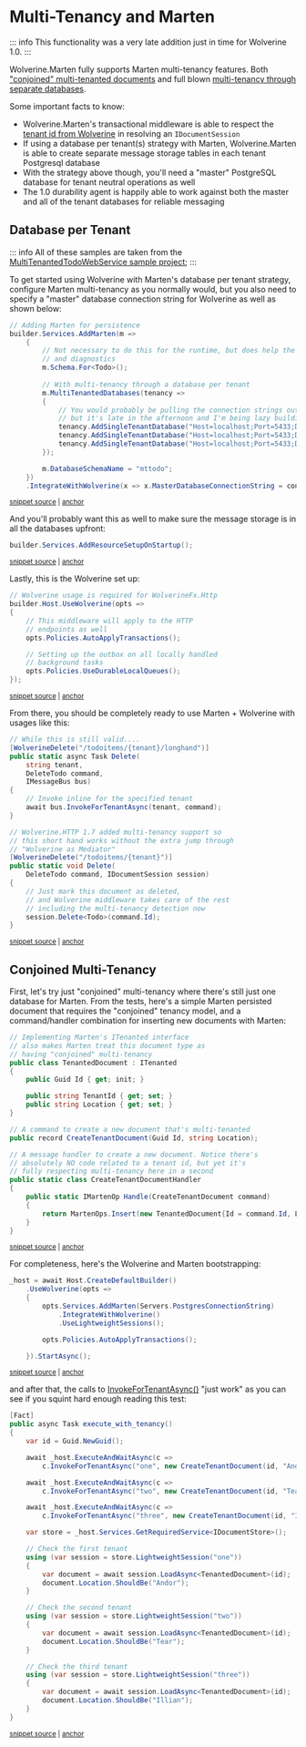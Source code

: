 # Multi-Tenancy and Marten

::: info
This functionality was a very late addition just in time for Wolverine 1.0.
:::

Wolverine.Marten fully supports Marten multi-tenancy features. Both ["conjoined" multi-tenanted documents](https://martendb.io/documents/multi-tenancy.html) and full blown
[multi-tenancy through separate databases](https://martendb.io/configuration/multitenancy.html).

Some important facts to know:

* Wolverine.Marten's transactional middleware is able to respect the [tenant id from Wolverine](/guide/handlers/multi-tenancy) in resolving an `IDocumentSession`
* If using a database per tenant(s) strategy with Marten, Wolverine.Marten is able to create separate message storage tables in each tenant Postgresql database
* With the strategy above though, you'll need a "master" PostgreSQL database for tenant neutral operations as well
* The 1.0 durability agent is happily able to work against both the master and all of the tenant databases for reliable messaging

## Database per Tenant

::: info
All of these samples are taken from the [MultiTenantedTodoWebService sample project](https://github.com/JasperFx/wolverine/tree/main/src/Samples/MultiTenantedTodoService/MultiTenantedTodoService);
:::

To get started using Wolverine with Marten's database per tenant strategy, configure Marten multi-tenancy as you normally
would, but you also need to specify a "master" database connection string for Wolverine as well as shown below:

<!-- snippet: sample_configuring_wolverine_for_marten_multi_tenancy -->
<a id='snippet-sample_configuring_wolverine_for_marten_multi_tenancy'></a>
```cs
// Adding Marten for persistence
builder.Services.AddMarten(m =>
    {
        // Not necessary to do this for the runtime, but does help the codegen
        // and diagnostics
        m.Schema.For<Todo>();
        
        // With multi-tenancy through a database per tenant
        m.MultiTenantedDatabases(tenancy =>
        {
            // You would probably be pulling the connection strings out of configuration,
            // but it's late in the afternoon and I'm being lazy building out this sample!
            tenancy.AddSingleTenantDatabase("Host=localhost;Port=5433;Database=tenant1;Username=postgres;password=postgres", "tenant1");
            tenancy.AddSingleTenantDatabase("Host=localhost;Port=5433;Database=tenant2;Username=postgres;password=postgres", "tenant2");
            tenancy.AddSingleTenantDatabase("Host=localhost;Port=5433;Database=tenant3;Username=postgres;password=postgres", "tenant3");
        });

        m.DatabaseSchemaName = "mttodo";
    })
    .IntegrateWithWolverine(x => x.MasterDatabaseConnectionString = connectionString);
```
<sup><a href='https://github.com/JasperFx/wolverine/blob/main/src/Samples/MultiTenantedTodoService/MultiTenantedTodoService/Program.cs#L13-L36' title='Snippet source file'>snippet source</a> | <a href='#snippet-sample_configuring_wolverine_for_marten_multi_tenancy' title='Start of snippet'>anchor</a></sup>
<!-- endSnippet -->

And you'll probably want this as well to make sure the message storage is in all the databases upfront:

<!-- snippet: sample_add_resource_setup_on_startup -->
<a id='snippet-sample_add_resource_setup_on_startup'></a>
```cs
builder.Services.AddResourceSetupOnStartup();
```
<sup><a href='https://github.com/JasperFx/wolverine/blob/main/src/Samples/MultiTenantedTodoService/MultiTenantedTodoService/Program.cs#L38-L42' title='Snippet source file'>snippet source</a> | <a href='#snippet-sample_add_resource_setup_on_startup' title='Start of snippet'>anchor</a></sup>
<!-- endSnippet -->

Lastly, this is the Wolverine set up:

<!-- snippet: sample_wolverine_setup_for_marten_multitenancy -->
<a id='snippet-sample_wolverine_setup_for_marten_multitenancy'></a>
```cs
// Wolverine usage is required for WolverineFx.Http
builder.Host.UseWolverine(opts =>
{
    // This middleware will apply to the HTTP
    // endpoints as well
    opts.Policies.AutoApplyTransactions();

    // Setting up the outbox on all locally handled
    // background tasks
    opts.Policies.UseDurableLocalQueues();
});
```
<sup><a href='https://github.com/JasperFx/wolverine/blob/main/src/Samples/MultiTenantedTodoService/MultiTenantedTodoService/Program.cs#L44-L58' title='Snippet source file'>snippet source</a> | <a href='#snippet-sample_wolverine_setup_for_marten_multitenancy' title='Start of snippet'>anchor</a></sup>
<!-- endSnippet -->

From there, you should be completely ready to use Marten + Wolverine with usages like this:

<!-- snippet: sample_invoke_for_tenant -->
<a id='snippet-sample_invoke_for_tenant'></a>
```cs
// While this is still valid....
[WolverineDelete("/todoitems/{tenant}/longhand")]
public static async Task Delete(
    string tenant,
    DeleteTodo command,
    IMessageBus bus)
{
    // Invoke inline for the specified tenant
    await bus.InvokeForTenantAsync(tenant, command);
}

// Wolverine.HTTP 1.7 added multi-tenancy support so
// this short hand works without the extra jump through
// "Wolverine as Mediator"
[WolverineDelete("/todoitems/{tenant}")]
public static void Delete(
    DeleteTodo command, IDocumentSession session)
{
    // Just mark this document as deleted,
    // and Wolverine middleware takes care of the rest
    // including the multi-tenancy detection now
    session.Delete<Todo>(command.Id);
}
```
<sup><a href='https://github.com/JasperFx/wolverine/blob/main/src/Samples/MultiTenantedTodoService/MultiTenantedTodoService/Endpoints.cs#L74-L100' title='Snippet source file'>snippet source</a> | <a href='#snippet-sample_invoke_for_tenant' title='Start of snippet'>anchor</a></sup>
<!-- endSnippet -->


## Conjoined Multi-Tenancy

First, let's try just "conjoined" multi-tenancy where there's still just one database for Marten. From the tests, here's
a simple Marten persisted document that requires the "conjoined" tenancy model, and a command/handler combination for 
inserting new documents with Marten:

<!-- snippet: sample_conjoined_multi_tenancy_sample_code -->
<a id='snippet-sample_conjoined_multi_tenancy_sample_code'></a>
```cs
// Implementing Marten's ITenanted interface
// also makes Marten treat this document type as
// having "conjoined" multi-tenancy
public class TenantedDocument : ITenanted
{
    public Guid Id { get; init; }

    public string TenantId { get; set; }
    public string Location { get; set; }
}

// A command to create a new document that's multi-tenanted
public record CreateTenantDocument(Guid Id, string Location);

// A message handler to create a new document. Notice there's
// absolutely NO code related to a tenant id, but yet it's
// fully respecting multi-tenancy here in a second
public static class CreateTenantDocumentHandler
{
    public static IMartenOp Handle(CreateTenantDocument command)
    {
        return MartenOps.Insert(new TenantedDocument{Id = command.Id, Location = command.Location});
    }
}
```
<sup><a href='https://github.com/JasperFx/wolverine/blob/main/src/Persistence/MartenTests/MultiTenancy/conjoined_tenancy.cs#L87-L114' title='Snippet source file'>snippet source</a> | <a href='#snippet-sample_conjoined_multi_tenancy_sample_code' title='Start of snippet'>anchor</a></sup>
<!-- endSnippet -->

For completeness, here's the Wolverine and Marten bootstrapping:

<!-- snippet: sample_setup_with_conjoined_tenancy -->
<a id='snippet-sample_setup_with_conjoined_tenancy'></a>
```cs
_host = await Host.CreateDefaultBuilder()
    .UseWolverine(opts =>
    {
        opts.Services.AddMarten(Servers.PostgresConnectionString)
            .IntegrateWithWolverine()
            .UseLightweightSessions();

        opts.Policies.AutoApplyTransactions();

    }).StartAsync();
```
<sup><a href='https://github.com/JasperFx/wolverine/blob/main/src/Persistence/MartenTests/MultiTenancy/conjoined_tenancy.cs#L19-L32' title='Snippet source file'>snippet source</a> | <a href='#snippet-sample_setup_with_conjoined_tenancy' title='Start of snippet'>anchor</a></sup>
<!-- endSnippet -->

and after that, the calls to [InvokeForTenantAsync()]() "just work" as you can see if you squint hard enough reading this test:

<!-- snippet: sample_using_conjoined_tenancy -->
<a id='snippet-sample_using_conjoined_tenancy'></a>
```cs
[Fact]
public async Task execute_with_tenancy()
{
    var id = Guid.NewGuid();

    await _host.ExecuteAndWaitAsync(c =>
        c.InvokeForTenantAsync("one", new CreateTenantDocument(id, "Andor")));

    await _host.ExecuteAndWaitAsync(c =>
        c.InvokeForTenantAsync("two", new CreateTenantDocument(id, "Tear")));

    await _host.ExecuteAndWaitAsync(c =>
        c.InvokeForTenantAsync("three", new CreateTenantDocument(id, "Illian")));

    var store = _host.Services.GetRequiredService<IDocumentStore>();

    // Check the first tenant
    using (var session = store.LightweightSession("one"))
    {
        var document = await session.LoadAsync<TenantedDocument>(id);
        document.Location.ShouldBe("Andor");
    }

    // Check the second tenant
    using (var session = store.LightweightSession("two"))
    {
        var document = await session.LoadAsync<TenantedDocument>(id);
        document.Location.ShouldBe("Tear");
    }

    // Check the third tenant
    using (var session = store.LightweightSession("three"))
    {
        var document = await session.LoadAsync<TenantedDocument>(id);
        document.Location.ShouldBe("Illian");
    }
}
```
<sup><a href='https://github.com/JasperFx/wolverine/blob/main/src/Persistence/MartenTests/MultiTenancy/conjoined_tenancy.cs#L44-L84' title='Snippet source file'>snippet source</a> | <a href='#snippet-sample_using_conjoined_tenancy' title='Start of snippet'>anchor</a></sup>
<!-- endSnippet -->





